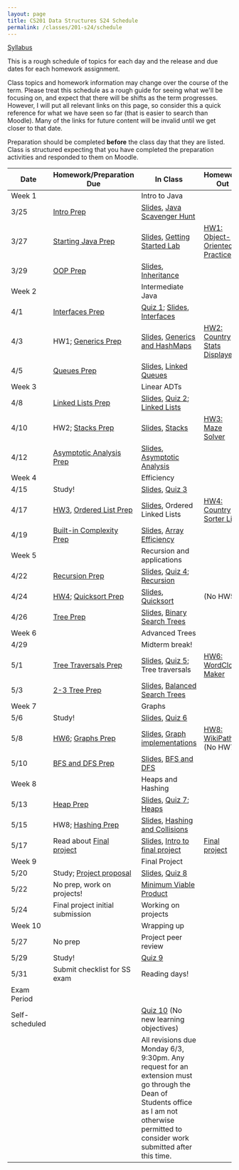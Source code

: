 ```yaml
---
layout: page
title: CS201 Data Structures S24 Schedule
permalink: /classes/201-s24/schedule
---
```


[Syllabus](syllabus)

This is a rough schedule of topics for each day and the release and due dates for each homework assignment.

Class topics and homework information may change over the course of the term. Please treat this schedule as a rough guide for seeing what we'll be focusing on, and expect that there will be shifts as the term progresses. However, I will put all relevant links on this page, so consider this a quick reference for what we have seen so far (that is easier to search than Moodle). Many of the links for future content will be invalid until we get closer to that date.

Preparation should be completed **before** the class day that they are listed. Class is structured expecting that you have completed the preparation activities and responded to them on Moodle.

| Date	| Homework/Preparation Due	| In Class |	Homework Out |
| ------- | --------------- | ------------- | -------------- |
| Week 1 | | Intro to Java | |
| 3/25| [Intro Prep](intro-prep) | [Slides](https://docs.google.com/presentation/d/1UHLuNHEqkFgvyjIP7NlQ8gmTNcQV6MV_BW7tZKu3KSI/edit?usp=sharing), [Java Scavenger Hunt](java_scavenger)| |
| 3/27 | [Starting Java Prep](java-prep) | [Slides](https://docs.google.com/presentation/d/111e8aN22RVuWTrkehnOiu9Vakl-7yaWsE-jG0N_wAb0/edit?usp=sharing), [Getting Started Lab](getting-started) |	[HW1: Object-Oriented Practice](hw1-oop-practice) |
| 3/29 | [OOP Prep](oop-prep)	|  [Slides](https://docs.google.com/presentation/d/10Otmzbc3xmomu9reYlA7BkfQrjTV0PT8Ff0z7bXFccE/edit?usp=sharing), [Inheritance](inheritance-activity) |	 |
| Week 2 | | Intermediate Java | |
| 4/1 | [Interfaces Prep](interfaces-prep) 	|	 [Quiz 1](quiz1); [Slides](https://docs.google.com/presentation/d/1DK4AKcj88e0xmk8cSTuQ8_A9aclOzpennhihtsYQ3M8/edit?usp=sharing), [Interfaces](interface-lab)	| |
| 4/3 | HW1; [Generics Prep](generics-prep) |	[Slides](https://docs.google.com/presentation/d/1cepRCKPmYA0e6pVS9zCuVTNt05ol-6iohUyGVbYe7Yg/edit?usp=sharing),	[Generics and HashMaps](maps-lab)	| [HW2: Country Stats Displayer](hw2)|
| 4/5 |[Queues Prep](queues-prep)  | [Slides](https://docs.google.com/presentation/d/1afPoQCxaKTGpSYQhgG7YnMQI_OusOVIyhpfuhZoaYM0/edit?usp=sharing), [Linked Queues](queues-lab)	| |
| Week 3 | | Linear ADTs | |
| 4/8 | [Linked Lists Prep](linkedlist-prep)  | [Slides](https://docs.google.com/presentation/d/10hNAX9AdW95L692k9iYUtOuD7k41yKhpkOzwnejqL7Q/edit?usp=sharing),	[Quiz 2](quiz2);  [Linked Lists](linked-list-lab) |  |
| 4/10 | HW2; [Stacks Prep](stacks-prep) |		[Slides](https://docs.google.com/presentation/d/1H7QT2hsZKnSrNqYjM5RTblezNSdyccRDXZGk7Ksc35Y/edit?usp=sharing), [Stacks](stacks)	| [HW3: Maze Solver](hw3) |
| 4/12 | [Asymptotic Analysis Prep](analysis-prep)|	  [Slides](https://docs.google.com/presentation/d/1Eyix3Jq1u4XgrfTGZ6AhqX01Vk4NFflqzUfb5u-rmMs/edit?usp=sharing), [Asymptotic Analysis](analysis-activity)	| |
| Week 4 | | Efficiency | |
| 4/15 | Study! | [Slides](https://docs.google.com/presentation/d/1XXJufttGR5lfuN4X1TFGb3UxrRjT7z9iNqBob34Z8w4/edit?usp=sharing), [Quiz 3](quiz3)	|  |
| 4/17 | [HW3](hw3), [Ordered List Prep](ordered-list-prep) |	[Slides](https://docs.google.com/presentation/d/16uGYvidvPjq8MTTqrfF-yFOwc-0RJZxCb5YvjJ_hWEk/edit?usp=sharing), Ordered Linked Lists	| [HW4: Country Sorter List](hw4)|
| 4/19 |[Built-in Complexity Prep](built-in-prep) |[Slides](https://docs.google.com/presentation/d/1ixf9mfSU1yI62J6o9VgpEv827wsolrNos5t-EA9xp6g/edit?usp=sharing),	[Array Efficiency](array-efficiency)  | |
| Week 5 |  | Recursion and applications | |
| 4/22 |	[Recursion Prep](recursion-prep)	| [Slides](https://docs.google.com/presentation/d/1J5yUGCvuD5na3zzMB1Gwcfw9oquvuZjrBn6rQY_whCk/edit?usp=sharing), [Quiz 4](quiz4); [Recursion](recursion)	|  |
| 4/24 | [HW4](hw4); [Quicksort Prep](quicksort-prep)|	[Slides](https://docs.google.com/presentation/d/1nNYV5THRf3mmhkOm3ZIOxikL4s1S2gsd-ggW0HTf6JQ/edit?usp=sharing), [Quicksort](quicksort-lab)	| (No HW5)   |
| 4/26	| [Tree Prep](tree-prep) |	[Slides](https://docs.google.com/presentation/d/1zY85kdjeIpR4TfMIYpEUQY1X8X9eZc-GQ3y77tTFR-M/edit?usp=sharing), [Binary Search Trees](BST-lab)	| |
| Week 6 | | Advanced Trees | |
| 4/29 |  | Midterm break! | |
| 5/1 |  [Tree Traversals Prep](tree-traversals-prep)|[Slides](https://docs.google.com/presentation/d/12-3NDH-lGf-9iwJOBd-HDihYPmZMybZ9lRUPu6rkGAw/edit?usp=sharing), [Quiz 5](quiz5); Tree traversals	| [HW6: WordCloud Maker](hw6) |
| 5/3 | [2-3 Tree Prep](2-3-prep) |	[Slides](https://docs.google.com/presentation/d/1XyWxBzy9mau_PItICmap2KxLQF1CkqzhqaTo3kJIqvY/edit?usp=sharing),	[Balanced Search Trees](two-three-tree)	| |
| Week 7 | | Graphs | |
| 5/6 | Study! | [Slides](https://docs.google.com/presentation/d/1LiCZk0vNAt91dgrWNwdRoUh_yfAR7oEEm6VNRWdwvaU/edit?usp=sharing), [Quiz 6](quiz6)	 | |
| 5/8 |	[HW6](hw6); [Graphs Prep](graphs-prep)  | [Slides](https://docs.google.com/presentation/d/1KbL67M0tj4RsW1GJ-z1nMIGopICpXgGj8NxGONNOjlk/edit?usp=sharing),	[Graph implementations](graphs)	|  [HW8: WikiPaths](hw8) (No HW7) |
| 5/10 | [BFS and DFS Prep](bfs-dfs-prep) |	[Slides](https://docs.google.com/presentation/d/16XjCC--i2X3qDYPpNTs-9ltu2gUX8z-551ZXv3t6aeI/edit?usp=sharing), [BFS and DFS](traversal-lab)		| |
| Week 8 | | Heaps and Hashing | |
| 5/13 | [Heap Prep](heaps-prep) | [Slides](https://docs.google.com/presentation/d/19lBCI_qNVBPek7LzbuYIWVGSn37PDvEr69pnKD4zGsc/edit?usp=sharing), [Quiz 7](quiz7); [Heaps](heap)		 |  |	
| 5/15 | HW8; [Hashing Prep](hashing-prep)	| [Slides](https://docs.google.com/presentation/d/1j6xr0lDVwpwQz940O3Ary_nPBjgwQcrkJphAE-HiFyg/edit?usp=sharing), [Hashing and Collisions](hashing)  |	 |
| 5/17 | Read about [Final project](final-project) | [Slides](https://docs.google.com/presentation/d/1y08yA4QQWkliACEdWDikzuuEBd2LUzj3ZwzG8djUUz0/edit?usp=sharing), [Intro to final project](project-intro) 	| [Final project](final-project) |	
| Week 9 | | Final Project | |
| 5/20 | Study; [Project proposal](final-project#project-proposal)  | [Slides](https://docs.google.com/presentation/d/1i2rHquZ0YNO8r4wYxwg3CzqmgzGhniRuPfbZ0j6KyL4/edit?usp=sharing),  [Quiz 8](quiz8)	| |
| 5/22 | No prep, work on projects! | [Minimum Viable Product](project-checkin)	 |	 |
| 5/24	| Final project initial submission | Working on projects  | |
| Week 10 | | Wrapping up | |
| 5/27 | No prep | Project peer review | |
| 5/29 | Study! | [Quiz 9](quiz9) | |
| 5/31 | Submit checklist for SS exam | Reading days!| |
| Exam Period | | | |
| Self-scheduled | | [Quiz 10](quiz10) (No new learning objectives) | |
| | | All revisions due Monday 6/3, 9:30pm. Any request for an extension must go through the Dean of Students office as I am not otherwise permitted to consider work submitted after this time. | |